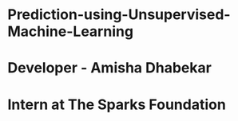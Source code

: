 # Prediction-using-Unsupervised-Machine-Learning

# Developer - Amisha Dhabekar
# Intern at The Sparks Foundation
